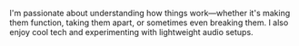 I'm passionate about understanding how things work—whether it's making them function, taking them apart, or sometimes even breaking them. I also enjoy cool tech and experimenting with lightweight audio setups.

<!---
LarreaSound/LarreaSound is a ✨ special ✨ repository because its `README.md` (this file) appears on your GitHub profile.
You can click the Preview link to take a look at your changes.
--->
